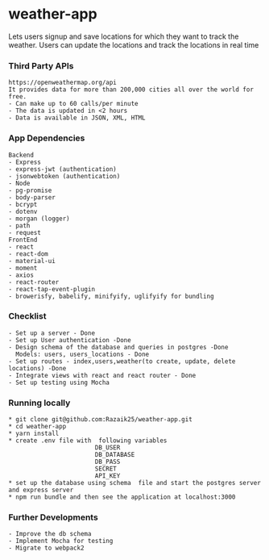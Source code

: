 # weather-app

Lets users signup and save locations for which they want to track the weather.
Users can update the locations and track the locations in real time

### Third Party APIs

```
https://openweathermap.org/api
It provides data for more than 200,000 cities all over the world for free. 
- Can make up to 60 calls/per minute
- The data is updated in <2 hours
- Data is available in JSON, XML, HTML
```
### App Dependencies

```
Backend 
- Express 
- express-jwt (authentication)
- jsonwebtoken (authentication)
- Node 
- pg-promise
- body-parser
- bcrypt
- dotenv
- morgan (logger)
- path
- request
FrontEnd 
- react 
- react-dom 
- material-ui
- moment 
- axios 
- react-router
- react-tap-event-plugin
- browerisfy, babelify, minifyify, uglifyify for bundling 
```
 
### Checklist 

```
- Set up a server - Done
- Set up User authentication -Done
- Design schema of the database and queries in postgres -Done
  Models: users, users_locations - Done
- Set up routes - index,users,weather(to create, update, delete locations) -Done
- Integrate views with react and react router - Done
- Set up testing using Mocha
```

### Running locally

```
* git clone git@github.com:Razaik25/weather-app.git
* cd weather-app
* yarn install 
* create .env file with  following variables
                        DB_USER
                        DB_DATABASE
                        DB_PASS
                        SECRET
                        API_KEY
* set up the database using schema  file and start the postgres server and express server
* npm run bundle and then see the application at localhost:3000
```

### Further Developments

```
- Improve the db schema
- Implement Mocha for testing 
- Migrate to webpack2 
```


